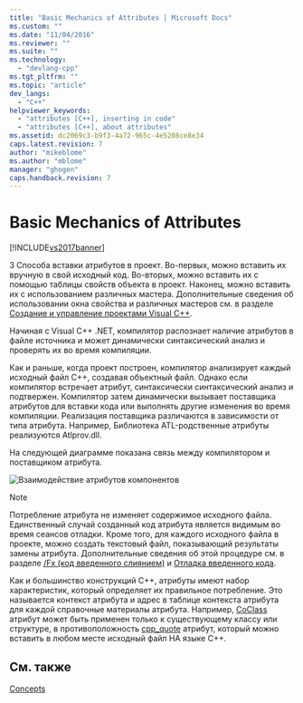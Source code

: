 ```yaml
---
title: "Basic Mechanics of Attributes | Microsoft Docs"
ms.custom: ""
ms.date: "11/04/2016"
ms.reviewer: ""
ms.suite: ""
ms.technology: 
  - "devlang-cpp"
ms.tgt_pltfrm: ""
ms.topic: "article"
dev_langs: 
  - "C++"
helpviewer_keywords: 
  - "attributes [C++], inserting in code"
  - "attributes [C++], about attributes"
ms.assetid: dc2069c3-b9f3-4a72-965c-4e5208ce8e34
caps.latest.revision: 7
author: "mikeblome"
ms.author: "mblome"
manager: "ghogen"
caps.handback.revision: 7
---
```

# Basic Mechanics of Attributes
[!INCLUDE[vs2017banner](../assembler/inline/includes/vs2017banner.md)]

3 Способа вставки атрибутов в проект.  Во\-первых, можно вставить их вручную в свой исходный код.  Во\-вторых, можно вставить их с помощью таблицы свойств объекта в проект.  Наконец, можно вставить их с использованием различных мастера.  Дополнительные сведения об использовании окна свойства и различных мастеров см. в разделе [Создание и управление проектами Visual C\+\+](../ide/creating-and-managing-visual-cpp-projects.md).  
  
 Начиная с Visual C\+\+ .NET, компилятор распознает наличие атрибутов в файле источника и может динамически синтаксический анализ и проверять их во время компиляции.  
  
 Как и раньше, когда проект построен, компилятор анализирует каждый исходный файл C\+\+, создавая объектный файл.  Однако если компилятор встречает атрибут, синтаксически синтаксический анализ и подтвержен.  Компилятор затем динамически вызывает поставщика атрибутов для вставки кода или выполнять другие изменения во время компиляции.  Реализация поставщика различаются в зависимости от типа атрибута.  Например, Библиотека ATL\-родственные атрибуты реализуются Atlprov.dll.  
  
 На следующей диаграмме показана связь между компилятором и поставщиком атрибута.  
  
 ![Взаимодействие атрибутов компонентов](../windows/media/vccompattrcomm.png "vcCompAttrComm")  
  
> [!NOTE]
>  Потребление атрибута не изменяет содержимое исходного файла.  Единственный случай созданный код атрибута является видимым во время сеансов отладки.  Кроме того, для каждого исходного файла в проекте, можно создать текстовый файл, показывающий результаты замены атрибута.  Дополнительные сведения об этой процедуре см. в разделе [\/Fx \(код введенного слиянием\)](../build/reference/fx-merge-injected-code.md) и  [Отладка введенного кода](../Topic/How%20to:%20Debug%20Injected%20Code.md).  
  
 Как и большинство конструкций C\+\+, атрибуты имеют набор характеристик, который определяет их правильное потребление.  Это называется контекст атрибута и адрес в таблице контекста атрибута для каждой справочные материалы атрибута.  Например, [CoClass](../windows/coclass.md) атрибут может быть применен только к существующему классу или структуре, в противоположность  [cpp\_quote](../Topic/cpp_quote.md) атрибут, который можно вставить в любом месте исходный файл НА языке C\+\+.  
  
## См. также  
 [Concepts](../windows/attributed-programming-concepts.md)